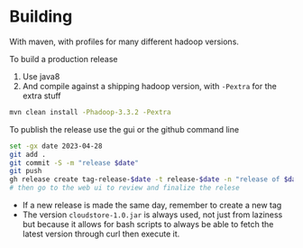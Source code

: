 <!---
  Licensed under the Apache License, Version 2.0 (the "License");
  you may not use this file except in compliance with the License.
  You may obtain a copy of the License at

   http://www.apache.org/licenses/LICENSE-2.0

  Unless required by applicable law or agreed to in writing, software
  distributed under the License is distributed on an "AS IS" BASIS,
  WITHOUT WARRANTIES OR CONDITIONS OF ANY KIND, either express or implied.
  See the License for the specific language governing permissions and
  limitations under the License. See accompanying LICENSE file.
-->

# Building

With maven, with profiles for many different hadoop versions.

To build a production release
1. Use java8
1. And compile against a shipping hadoop version, with `-Pextra` for the extra stuff


```bash
mvn clean install -Phadoop-3.3.2 -Pextra
```

To publish the release use the gui or the github command line

```bash
set -gx date 2023-04-28
git add .
git commit -S -m "release $date"
git push
gh release create tag-release-$date -t release-$date -n "release of $date" -d target/cloudstore-1.0.jar
# then go to the web ui to review and finalize the relese
```

* If a new release is made the same day, remember to create a new tag
* The version `cloudstore-1.0.jar` is always used, not just from laziness but because it allows
for bash scripts to always be able to fetch the latest version through curl then execute it.


